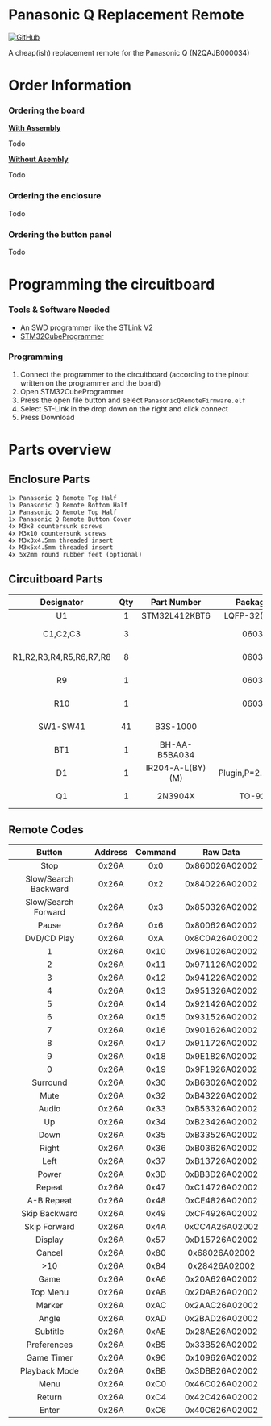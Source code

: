 
# Panasonic Q Replacement Remote

[![GitHub](https://img.shields.io/badge/License-CC_BY--NC--SA_4.0-lightgrey.svg)](https://img.shields.io/badge/License-CC_BY--NC--SA_4.0-lightgrey.svg)

A cheap(ish) replacement remote for the Panasonic Q (N2QAJB000034)

# Order Information

### Ordering the board

<ins>**With Assembly**</ins>

Todo

<ins>**Without Asembly**</ins>

Todo

### Ordering the enclosure
Todo

### Ordering the button panel

Todo

# Programming the circuitboard
### Tools & Software Needed
- An SWD programmer like the STLink V2
- [STM32CubeProgrammer](https://www.st.com/en/development-tools/stm32cubeprog.html)
### Programming
1. Connect the programmer to the circuitboard (according to the pinout written on the programmer and the board)
2. Open STM32CubeProgrammer
3. Press the open file button and select `PanasonicQRemoteFirmware.elf`
4. Select ST-Link in the drop down on the right and click connect
5. Press Download

# Parts overview
## Enclosure Parts
```
1x Panasonic Q Remote Top Half
1x Panasonic Q Remote Bottom Half
1x Panasonic Q Remote Top Half
1x Panasonic Q Remote Button Cover
4x M3x8 countersunk screws
4x M3x10 countersunk screws
4x M3x3x4.5mm threaded insert
4x M3x5x4.5mm threaded insert
4x 5x2mm round rubber feet (optional)
```

## Circuitboard Parts
|        Designator       | Qty |    Part Number   |     Package     |     Description    |
|:-----------------------:|:---:|:----------------:|:---------------:|:------------------:|
|            U1           |  1  |   STM32L412KBT6  |   LQFP-32(7x7)  |                    |
|         C1,C2,C3        |  3  |                  |       0603      |   100nF Capacitor  |
| R1,R2,R3,R4,R5,R6,R7,R8 |  8  |                  |       0603      |    10KΩ Resistor   |
|            R9           |  1  |                  |       0603      |    1KΩ Resistor    |
|           R10           |  1  |                  |       0603      |    100Ω Resistor   |
|         SW1-SW41        |  41 |     B3S-1000     |                 |   Tactile Switch   |
|           BT1           |  1  |   BH-AA-B5BA034  |                 |  AA Battery Holder |
|            D1           |  1  | IR204-A-L(BY)(M) | Plugin,P=2.54mm |     3mm IR Led     |
|            Q1           |  1  |      2N3904X     |      TO-92      | NPN BJT Transistor |


## Remote Codes
|        Button        | Address | Command |    Raw Data    |
|:--------------------:|:-------:|:-------:|:--------------:|
|         Stop         |  0x26A  |   0x0   | 0x860026A02002 |
| Slow/Search Backward |  0x26A  |   0x2   | 0x840226A02002 |
|  Slow/Search Forward |  0x26A  |   0x3   | 0x850326A02002 |
|         Pause        |  0x26A  |   0x6   | 0x800626A02002 |
|      DVD/CD Play     |  0x26A  |   0xA   | 0x8C0A26A02002 |
|           1          |  0x26A  |   0x10  | 0x961026A02002 |
|           2          |  0x26A  |   0x11  | 0x971126A02002 |
|           3          |  0x26A  |   0x12  | 0x941226A02002 |
|           4          |  0x26A  |   0x13  | 0x951326A02002 |
|           5          |  0x26A  |   0x14  | 0x921426A02002 |
|           6          |  0x26A  |   0x15  | 0x931526A02002 |
|           7          |  0x26A  |   0x16  | 0x901626A02002 |
|           8          |  0x26A  |   0x17  | 0x911726A02002 |
|           9          |  0x26A  |   0x18  | 0x9E1826A02002 |
|           0          |  0x26A  |   0x19  | 0x9F1926A02002 |
|       Surround       |  0x26A  |   0x30  | 0xB63026A02002 |
|         Mute         |  0x26A  |   0x32  | 0xB43226A02002 |
|         Audio        |  0x26A  |   0x33  | 0xB53326A02002 |
|          Up          |  0x26A  |   0x34  | 0xB23426A02002 |
|         Down         |  0x26A  |   0x35  | 0xB33526A02002 |
|         Right        |  0x26A  |   0x36  | 0xB03626A02002 |
|         Left         |  0x26A  |   0x37  | 0xB13726A02002 |
|         Power        |  0x26A  |   0x3D  | 0xBB3D26A02002 |
|        Repeat        |  0x26A  |   0x47  | 0xC14726A02002 |
|      A-B Repeat      |  0x26A  |   0x48  | 0xCE4826A02002 |
|     Skip Backward    |  0x26A  |   0x49  | 0xCF4926A02002 |
|     Skip Forward     |  0x26A  |   0x4A  | 0xCC4A26A02002 |
|        Display       |  0x26A  |   0x57  | 0xD15726A02002 |
|        Cancel        |  0x26A  |   0x80  |  0x68026A02002 |
|          >10         |  0x26A  |   0x84  |  0x28426A02002 |
|         Game         |  0x26A  |   0xA6  | 0x20A626A02002 |
|       Top Menu       |  0x26A  |   0xAB  | 0x2DAB26A02002 |
|        Marker        |  0x26A  |   0xAC  | 0x2AAC26A02002 |
|         Angle        |  0x26A  |   0xAD  | 0x2BAD26A02002 |
|       Subtitle       |  0x26A  |   0xAE  | 0x28AE26A02002 |
|      Preferences     |  0x26A  |   0xB5  | 0x33B526A02002 |
|      Game Timer      |  0x26A  |   0x96  | 0x109626A02002 |
|      Playback Mode   |  0x26A  |   0xBB  | 0x3DBB26A02002 |
|         Menu         |  0x26A  |   0xC0  | 0x46C026A02002 |
|        Return        |  0x26A  |   0xC4  | 0x42C426A02002 |
|         Enter        |  0x26A  |   0xC6  | 0x40C626A02002 |